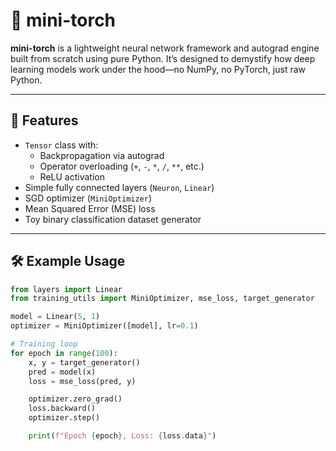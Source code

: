 # 🧠 mini-torch

**mini-torch** is a lightweight neural network framework and autograd engine built from scratch using pure Python. It’s designed to demystify how deep learning models work under the hood—no NumPy, no PyTorch, just raw Python.

---

## 🚀 Features

- `Tensor` class with:
  - Backpropagation via autograd
  - Operator overloading (`+`, `-`, `*`, `/`, `**`, etc.)
  - ReLU activation
- Simple fully connected layers (`Neuron`, `Linear`)
- SGD optimizer (`MiniOptimizer`)
- Mean Squared Error (MSE) loss
- Toy binary classification dataset generator

---

## 🛠️ Example Usage

```python
from layers import Linear
from training_utils import MiniOptimizer, mse_loss, target_generator

model = Linear(5, 1)
optimizer = MiniOptimizer([model], lr=0.1)

# Training loop
for epoch in range(100):
    x, y = target_generator()
    pred = model(x)
    loss = mse_loss(pred, y)

    optimizer.zero_grad()
    loss.backward()
    optimizer.step()

    print(f"Epoch {epoch}, Loss: {loss.data}")
